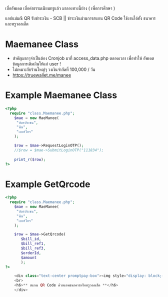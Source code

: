 เบื่ออัพเดต เบื่อค่าธรรมเนียมทรูแล้ว มาลองทางนี้บ้าง ( เพื่อการศึกษา )

แอปแม่มณี QR รับชำระเงิน - SCB
 || ชำระเงินผ่านการสแกน QR Code ใช้งานได้ทั้ง ธนาคาร และทรูวอลเล็ต
 
 # Maemanee Class
- สำคัญมากๆจำเป็นต้อง Cronjob มาที่ access_data.php ตลอดเวลา เพื่อทำให้ อัพเดตข้อมูลการเติมเงินให้แก่ user !
- ไม่เหมาะกับร้านใหญ่ๆ วงเงินจำกัดที่ 100,000 / วัน
- https://truewallet.me/manee
 # Example Maemanee Class
```php
<?php
  require "class.Maemanee.php";
    $mae = new MaeManee(
     "บัตรประชน", 
     "พิน", 
     "เบอร์โทร"
    );

    $row = $mae->RequestLoginOTP();
    //$row = $mae->SubmitLoginOTP("111834");
    
    print_r($row);
?>
```

# Example GetQrcode
```php
<?php
  require "class.Maemanee.php";
    $mae = new MaeManee(
     "บัตรประชน", 
     "พิน", 
     "เบอร์โทร"
    );

    $row = $mae->GetQrcode(
       $bill_id,
       $bill_ref1,
       $bill_ref3,
       $orderId,
       $amount
       );
?>

    <div class="text-center promptpay-box"><img style="display: block;-webkit-user-select: none;max-width: 100%;margin: auto;background-color: hsl(0, 0%, 90%);transition: background-color 300ms;" src="https://api.qrserver.com/v1/create-qr-code/?size=350x350&amp;data=<?= $row ?>">
    <br>
    <h6>** สแกน QR Code ด้วยแอพธนาคารหรือทรูวอลเล็ต **</h6>
    </div>
    
```
